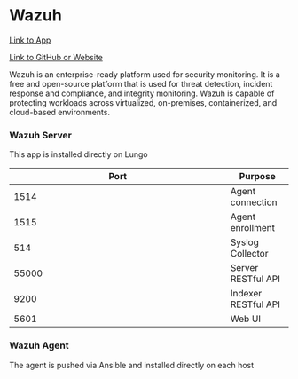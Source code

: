 # Wazuh

[Link to App](https://wazuh.xfgn.dev)

[Link to GitHub or Website](https://wazuh.com/)

Wazuh is an enterprise-ready platform used for security monitoring. It is a free and open-source platform that is used for threat detection, incident response and compliance, and integrity monitoring. Wazuh is capable of protecting workloads across virtualized, on-premises, containerized, and cloud-based environments.

### Wazuh Server

This app is installed directly on Lungo

<table><thead><tr><th width="375">Port</th><th>Purpose</th></tr></thead><tbody><tr><td>1514</td><td>Agent connection</td></tr><tr><td>1515</td><td>Agent enrollment</td></tr><tr><td>514</td><td>Syslog Collector</td></tr><tr><td>55000</td><td>Server RESTful API</td></tr><tr><td>9200</td><td>Indexer RESTful API</td></tr><tr><td>5601</td><td>Web UI</td></tr></tbody></table>

### Wazuh Agent

The agent is pushed via Ansible and installed directly on each host
